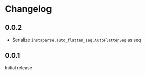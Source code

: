 # Changelog

## 0.0.2

- Serialize `instaparse.auto_flatten_seq.AutoFlattenSeq` as seq

## 0.0.1

Initial release
